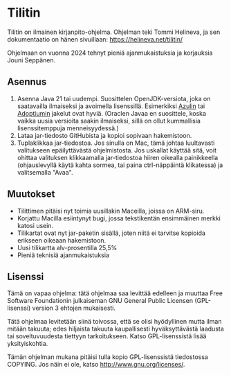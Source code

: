# Tilitin

Tilitin on ilmainen kirjanpito-ohjelma. Ohjelman teki Tommi Helineva, ja sen dokumentaatio on hänen
sivuillaan: https://helineva.net/tilitin/

Ohjelmaan on vuonna 2024 tehnyt pieniä ajanmukaistuksia ja korjauksia Jouni Seppänen.

## Asennus

1. Asenna Java 21 tai uudempi. Suosittelen OpenJDK-versiota, joka on saatavailla ilmaiseksi ja
   avoimella lisenssillä. Esimerkiksi [Azulin](https://www.azul.com/downloads/#zulu) tai
   [Adoptiumin](https://adoptium.net/) jakelut ovat hyviä. (Oraclen Javaa en suosittele, koska
   vaikka uusia versioita saakin ilmaiseksi, sillä on ollut kummallisia lisenssitemppuja
   menneisyydessä.)
2. Lataa jar-tiedosto GitHubista ja kopioi sopivaan hakemistoon.
3. Tuplaklikkaa jar-tiedostoa. Jos sinulla on Mac, tämä johtaa luultavasti valitukseen
   epäilyttävästä ohjelmistosta. Jos uskallat käyttää sitä, voit ohittaa valituksen klikkaamalla
   jar-tiedostoa hiiren oikealla painikkeella (ohjauslevyllä käytä kahta sormea, tai paina
   ctrl-näppäintä klikatessa) ja valitsemalla "Avaa".

## Muutokset

- Tilittimen pitäisi nyt toimia uusillakin Maceilla, joissa on ARM-siru.
- Korjattu Macilla esiintynyt bugi, jossa tekstikentän ensimmäinen merkki katosi usein.
- Tilikartat ovat nyt jar-paketin sisällä, joten niitä ei tarvitse kopioida erikseen oikeaan
  hakemistoon.
- Uusi tilikartta alv-prosentilla 25,5%
- Pieniä teknisiä ajanmukaistuksia

## Lisenssi

Tämä on vapaa ohjelma: tätä ohjelmaa saa levittää edelleen ja muuttaa Free Software Foundationin
julkaiseman GNU General Public Licensen (GPL-lisenssi) version 3 ehtojen mukaisesti.

Tätä ohjelmaa levitetään siinä toivossa, että se olisi hyödyllinen mutta ilman mitään takuuta; edes
hiljaista takuuta kaupallisesti hyväksyttävästä laadusta tai soveltuvuudesta tiettyyn tarkoitukseen.
Katso GPL-lisenssistä lisää yksityiskohtia.

Tämän ohjelman mukana pitäisi tulla kopio GPL-lisenssistä tiedostossa COPYING. Jos näin ei ole,
katso <http://www.gnu.org/licenses/>.
